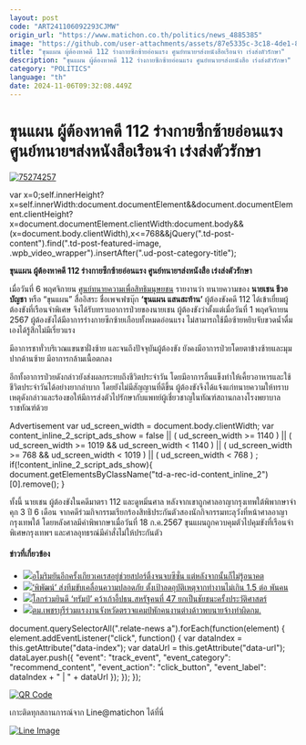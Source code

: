 ```yaml
---
layout: post
code: "ART241106092293CJMW"
origin_url: "https://www.matichon.co.th/politics/news_4885385"
image: "https://github.com/user-attachments/assets/87e5335c-3c18-4de1-8c24-2493d779b2d1"
title: "ขุนแผน ผู้ต้องหาคดี 112 ร่างกายซีกซ้ายอ่อนแรง ศูนย์ทนายฯส่งหนังสือเรือนจำ เร่งส่งตัวรักษา"
description: "ขุนแผน ผู้ต้องหาคดี 112 ร่างกายซีกซ้ายอ่อนแรง ศูนย์ทนายฯส่งหนังสือ เร่งส่งตัวรักษา"
category: "POLITICS"
language: "th"
date: 2024-11-06T09:32:08.449Z
---
```


# ขุนแผน ผู้ต้องหาคดี 112 ร่างกายซีกซ้ายอ่อนแรง ศูนย์ทนายฯส่งหนังสือเรือนจำ เร่งส่งตัวรักษา

[![](https://www.matichon.co.th/wp-content/uploads/2024/11/75274257.jpg "75274257")](https://www.matichon.co.th/wp-content/uploads/2024/11/75274257.jpg)

var x=0;self.innerHeight?x=self.innerWidth:document.documentElement&&document.documentElement.clientHeight?x=document.documentElement.clientWidth:document.body&&(x=document.body.clientWidth),x<=768&&jQuery(".td-post-content").find(".td-post-featured-image, .wpb\_video\_wrapper").insertAfter(".ud-post-category-title");

**ขุนแผน ผู้ต้องหาคดี 112 ร่างกายซีกซ้ายอ่อนแรง ศูนย์ทนายฯส่งหนังสือ เร่งส่งตัวรักษา**

เมื่อวันที่ 6 พฤศจิกายน [ศูนย์ทนายความเพื่อสิทธิมนุษยชน](https://www.facebook.com/lawyercenter2014) รายงานว่า ทนายความของ **นายเชน ชีวอบัญชา** หรือ “ขุนแผน” สื่ออิสระ ชื่อเพจเฟซบุ๊ก **‘ขุนแผน แสนสะท้าน’** ผู้ต้องขังคดี 112 ได้เข้าเยี่ยมผู้ต้องขังที่เรือนจำพิเศษ จึงได้รับทราบอาการป่วยของนายเชน ผู้ต้องขังว่าตั้งแต่เมื่อวันที่ 1 พฤศจิกายน 2567 ผู้ต้องขังได้มีอาการร่างกายซีกซ้ายเกือบทั้งหมดอ่อนแรง ไม่สามารถใช้มือซ้ายหยิบจับขวดน้ำดื่มเองได้รู้สึกไม่มีเรี่ยวแรง

มีอาการชาทั่วบริเวณแขนขาฝั่งซ้าย และจนถึงปัจจุบันผู้ต้องขัง ยังคงมีอาการป่วยโดยตาข้างซ้ายและมุมปากด้านซ้าย มีอาการกล้ามเนื้อตกลง

อีกทั้งอาการป่วยดังกล่าวยังส่งผลกระทบถึงชีวิตประจำวัน โดยมีอาการลิ้นแข็งทำให้เคี้ยวอาหารและใช้ชีวิตประจำวันได้อย่างยากลำบาก โดยยังไม่มีสัญญานที่ดีขึ้น ผู้ต้องขังจึงได้แจ้งแก่ทนายความให้ทราบเหตุดังกล่าวและร้องขอให้มีการส่งตัวไปรักษากับแพทย์ผู้เชี่ยวชาญในทัณฑ์สถานกลางโรงพยาบาลราชทัณฑ์ด้วย

Advertisement var ud\_screen\_width = document.body.clientWidth; var content\_inline\_2\_script\_ads\_show = false || ( ud\_screen\_width >= 1140 ) || ( ud\_screen\_width >= 1019 && ud\_screen\_width < 1140 ) || ( ud\_screen\_width >= 768 && ud\_screen\_width < 1019 ) || ( ud\_screen\_width < 768 ) ; if(!content\_inline\_2\_script\_ads\_show){ document.getElementsByClassName("td-a-rec-id-content\_inline\_2")\[0\].remove(); }

ทั้งนี้ นายเชน ผู้ต้องขังในคดีมาตรา 112 และดูหมิ่นศาล หลังจากเขาถูกศาลอาญากรุงเทพใต้พิพากษาจำคุก 3 ปี 6 เดือน จากคดีร่วมกิจกรรมเรียกร้องสิทธิประกันตัวสองนักกิจกรรมทะลุวังที่หน้าศาลอาญากรุงเทพใต้ โดยหลังศาลมีคำพิพากษาเมื่อวันที่ 18 ก.ค.2567 ขุนแผนถูกควบคุมตัวไปคุมขังที่เรือนจำพิเศษกรุงเทพฯ และศาลอุทธรณ์มีคำสั่งไม่ให้ประกันตัว

#### ข่าวที่เกี่ยวข้อง

*   [![](https://www.matichon.co.th/wp-content/uploads/2024/11/7286-1.jpg)อโมริมยันอีกครั้งเกียวเคเรสอยู่ช่วยสปอร์ติ้งจนจบซีซั่น แต่หลังจากนั้นก็ไม่รู้อนาคต](https://www.matichon.co.th/sport/footballinter/news_4885304)
*   [![](https://www.matichon.co.th/wp-content/uploads/2024/11/120804021.jpg)‘พิพัฒน์’ ส่งทีมขับเคลื่อนความปลอดภัย ตั้งเป้าลดอุบัติเหตุจากทำงานไม่เกิน 1.5 ต่อ พันคน](https://www.matichon.co.th/local/quality-life/news_4885369)
*   [![](https://www.matichon.co.th/wp-content/uploads/2024/11/AFP__20241106__36LN9PM__v4__HighRes__TopshotUsVotePoliticsTrump.jpg)โลกร่วมยินดี ‘ทรัมป์’ คว้าเก้าอี้ปธน.สหรัฐคนที่ 47 ยกเป็นชัยชนะครั้งประวัติศาสตร์](https://www.matichon.co.th/foreign/news_4885360)
*   [![](https://www.matichon.co.th/wp-content/uploads/2024/11/6-พ.ย.-ตม.เพชร.jpg)ตม.เพชรบุรีร่วมแรงงานจังหวัดตรวจแคมป์พักคนงานต่างด้าวพบนายจ้างทำผิดกม.](https://www.matichon.co.th/local/news_4884904)

document.querySelectorAll(".relate-news a").forEach(function(element) { element.addEventListener("click", function() { var dataIndex = this.getAttribute("data-index"); var dataUrl = this.getAttribute("data-url"); dataLayer.push({ "event": "track\_event", "event\_category": "recommend\_content", "event\_action": "click\_button", "event\_label": dataIndex + " | " + dataUrl }); }); });

[![QR Code](https://www.matichon.co.th/wp-content/uploads/2023/07/wob1371z.jpg)](https://lin.ee/ht0nDxX)

เกาะติดทุกสถานการณ์จาก Line@matichon ได้ที่นี่

[![Line Image](https://www.matichon.co.th/wp-content/uploads/2023/07/th.png)](https://lin.ee/ht0nDxX)